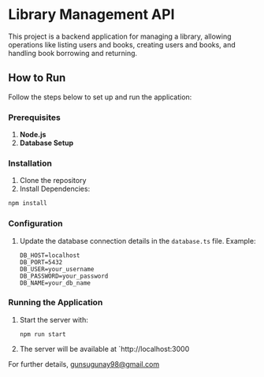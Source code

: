 # Library Management API

This project is a backend application for managing a library, allowing operations like listing users and books, creating users and books, and handling book borrowing and returning. 

## How to Run

Follow the steps below to set up and run the application:

### Prerequisites

1. **Node.js**
2. **Database Setup**

### Installation

1. Clone the repository
2. Install Dependencies:
 ```bash
npm install
```

### Configuration

1. Update the database connection details in the `database.ts` file. Example:
    ```
    DB_HOST=localhost
    DB_PORT=5432
    DB_USER=your_username
    DB_PASSWORD=your_password
    DB_NAME=your_db_name
    ```
### Running the Application

1. Start the server with:
    ```
    npm run start
    ```
2. The server will be available at `http://localhost:3000



For further details, gunsugunay98@gmail.com
